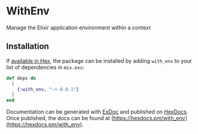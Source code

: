# WithEnv

Manage the Elixir application environment within a context

## Installation

If [available in Hex](https://hex.pm/docs/publish), the package can be installed
by adding `with_env` to your list of dependencies in `mix.exs`:

```elixir
def deps do
  [
    {:with_env, "~> 0.0.1"}
  ]
end
```

Documentation can be generated with [ExDoc](https://github.com/elixir-lang/ex_doc)
and published on [HexDocs](https://hexdocs.pm). Once published, the docs can
be found at [https://hexdocs.pm/with_env](https://hexdocs.pm/with_env).

